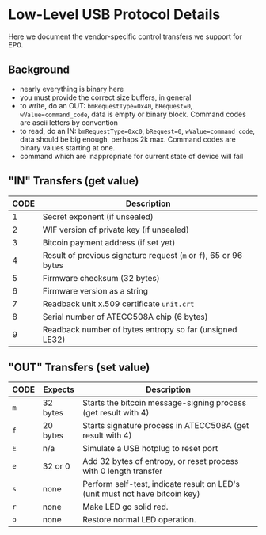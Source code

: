 
# Low-Level USB Protocol Details

Here we document the vendor-specific control transfers
we support for EP0.

## Background

- nearly everything is binary here
- you must provide the correct size buffers, in general
- to write, do an OUT:
  `bmRequestType=0x40`, `bRequest=0`, `wValue=command_code`,
  data is empty or binary block. Command codes are ascii letters
  by convention
- to read, do an IN: `bmRequestType=0xc0`, `bRequest=0`, `wValue=command_code`,
  data should be big enough, perhaps 2k max. Command codes are binary values
  starting at one.
- command which are inappropriate for current state of device will fail

## "IN" Transfers (get value)

CODE | Description
-----|------------
1 | Secret exponent (if unsealed)
2 | WIF version of private key (if unsealed)
3 | Bitcoin payment address (if set yet)
4 | Result of previous signature request (`m` or `f`), 65 or 96 bytes
5 | Firmware checksum (32 bytes)
6 | Firmware version as a string
7 | Readback unit x.509 certificate `unit.crt`
8 | Serial number of ATECC508A chip (6 bytes)
9 | Readback number of bytes entropy so far (unsigned LE32)

## "OUT" Transfers (set value)

CODE | Expects | Description
-----|---------|------------
`m`  | 32 bytes| Starts the bitcoin message-signing process (get result with 4)
`f`  | 20 bytes| Starts signature process in ATECC508A (get result with 4)
`E`  | n/a     | Simulate a USB hotplug to reset port
`e`  | 32 or 0 | Add 32 bytes of entropy, or reset process with 0 length transfer
`s`  | none    | Perform self-test, indicate result on LED's (unit must not have bitcoin key)
`r`  | none    | Make LED go solid red.
`o`  | none    | Restore normal LED operation.


